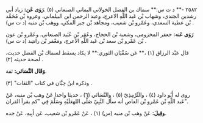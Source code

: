 ٢٥٨٢ -** د ت س:** سماك بن الفضل الخولاني اليماني الصنعاني (٥) .**رَوَى عَن:** زياد أبي رشدين الجندي، وشهاب بْن عَبد اللَّهِ الاعرج، وعبد الرحمن ابن البيلماني، وعروة بْن مُحَمَّد بْن عطية السعدي، وعَمْرو بْن شعيب، ومجاهد بْن جبر المكي، ووهب بْن منبه (د ت س) .

**رَوَى عَنه:** جعفر المخزومي، وشعبة بْن الحجاج، وعُمَر بْن عُبَيد الصنعاني، وعَمْرو بْن عون بْن عَمْرو بْن سعد بْن عَبد اللَّهِ الأعرج، ومَعْمَر بْن راشِد (د ت س) .

قال عَبْد الرزاق (١) ،** عَن سُفْيَان الثوري:** لا يكاد يسقط لسماك بْن الفضل حديث، لصحة حديثه (٢) .

**وَقَال النَّسَائي:** ثقة.

وذكره ابنُ حِبَّان في كتاب "الثقات" (٣) .

روى له أَبُو داود (٤) ، والتِّرْمِذِيّ (٥) ، والنَّسَائي (٦) ، حديثا واحدا عَنْ وهب بْن منبه، عَنْ عَبد اللَّهِ بْن عَمْرو بْن العاص أنه سأل النَّبِيّ صَلَّى اللهعَلَيْهِ وسَلَّمَ فِي "كم يقرأ القران".

**وقِيلَ:** عَنْ وهب بْن منبه (س) (١) ، عَنْ عَمْرو بْن شعيب، عَن أَبِيهِ، عَنْ جده.
